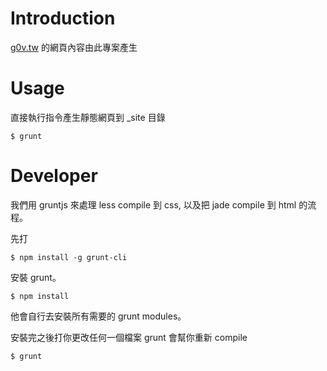 # Introduction

[g0v.tw](http://g0v.tw) 的網頁內容由此專案產生

# Usage

直接執行指令產生靜態網頁到 _site 目錄

    $ grunt


# Developer

我們用 gruntjs 來處理 less compile 到 css, 以及把 jade compile 到 html 的流程。

先打

    $ npm install -g grunt-cli

安裝 grunt。

    $ npm install

他會自行去安裝所有需要的 grunt modules。

安裝完之後打你更改任何一個檔案 grunt 會幫你重新 compile

    $ grunt 
